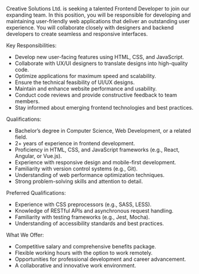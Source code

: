 Creative Solutions Ltd. is seeking a talented Frontend Developer to join our expanding team. In this position, you will be responsible for developing and maintaining user-friendly web applications that deliver an outstanding user experience. You will collaborate closely with designers and backend developers to create seamless and responsive interfaces.

Key Responsibilities:
- Develop new user-facing features using HTML, CSS, and JavaScript.
- Collaborate with UX/UI designers to translate designs into high-quality code.
- Optimize applications for maximum speed and scalability.
- Ensure the technical feasibility of UI/UX designs.
- Maintain and enhance website performance and usability.
- Conduct code reviews and provide constructive feedback to team members.
- Stay informed about emerging frontend technologies and best practices.

Qualifications:
- Bachelor’s degree in Computer Science, Web Development, or a related field.
- 2+ years of experience in frontend development.
- Proficiency in HTML, CSS, and JavaScript frameworks (e.g., React, Angular, or Vue.js).
- Experience with responsive design and mobile-first development.
- Familiarity with version control systems (e.g., Git).
- Understanding of web performance optimization techniques.
- Strong problem-solving skills and attention to detail.

Preferred Qualifications:
- Experience with CSS preprocessors (e.g., SASS, LESS).
- Knowledge of RESTful APIs and asynchronous request handling.
- Familiarity with testing frameworks (e.g., Jest, Mocha).
- Understanding of accessibility standards and best practices.

What We Offer:
- Competitive salary and comprehensive benefits package.
- Flexible working hours with the option to work remotely.
- Opportunities for professional development and career advancement.
- A collaborative and innovative work environment.